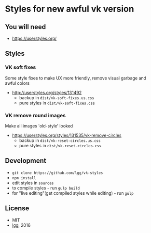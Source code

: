 # Styles for new awful vk version

## You will need

* https://userstyles.org/

## Styles

### VK soft fixes

Some style fixes to make UX more friendly, remove visual garbage and awful colors

* http://userstyles.org/styles/131492
    * backup in `dist/vk-soft-fixes.us.css`
    * pure styles in `dist/vk-soft-fixes.css`

### VK remove round images
Make all images 'old-style' looked

* https://userstyles.org/styles/131535/vk-remove-circles
    * backup in `dist/vk-reset-circles.us.css`
    * pure styles in `dist/vk-reset-circles.css`


## Development

* `git clone https://github.com/lgg/vk-styles`
* `npm install`
* edit styles in `sources`
* to compile styles - run `gulp build`
* for "live editing"(get compiled styles while editing) - run `gulp`

## License

* MIT
* [lgg](https://github.com/lgg/), 2016